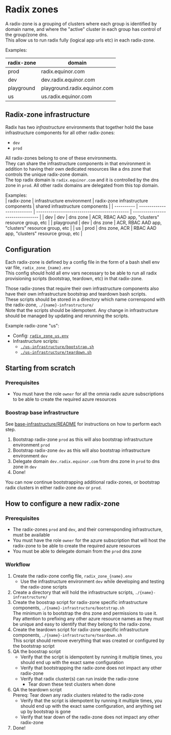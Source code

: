 # Radix zones

A radix-zone is a grouping of clusters where each group is identified by domain name, and where the "active" cluster in each group has control of the group/zone dns.   
This allow us to run radix fully (logical app urls etc) in each radix-zone.  

Examples:

| radix-zone | domain |
| ---------- | ------ |
| prod |  radix.equinor.com |
| dev |  dev.radix.equinor.com |
| playground |  playground.radix.equinor.com |
| us |  us.radix.equinor.com |

## Radix-zone infrastructure

Radix has two _infrastructure_ environments that together hold the base infrastructure components for all other radix-zones:
- `dev`
- `prod`

All radix-zones belong to one of these environments.  
They can share the infrastructure components in that environment in addition to having their own dedicated resources like a dns zone that controls the unique radix-zone domain.  
The top radix domain is `radix.equinor.com` and it is controlled by the dns zone in `prod`. All other radix domains are delegated from this top domain.  

Examples:  
| radix-zone | infrastructure environment | radix-zone infrastructure components | shared infrastructure components |
| ---------- | -------------------------- | --------------------------------------------- | -------------------------------- |
| dev        | dev                        | dns zone | ACR, RBAC AAD app, "clusters" resource group, etc |
| playground | dev                        | dns zone | ACR, RBAC AAD app, "clusters" resource group, etc |
| us         | prod                       | dns zone, ACR | RBAC AAD app, "clusters" resource group, etc |


## Configuration

Each radix-zone is defined by a config file in the form of a bash shell env var file, `radix_zone_{name}.env`  
This config should hold all env vars necessary to be able to run all radix provisioning scripts (bootstrap, teardown, etc) in that radix-zone.  

Those radix-zones that require their own infrastructure components also have their own infrastructure bootstrap and teardown bash scripts.  
These scripts should be stored in a directory which name correnspond with the radix-zone, `./{name}-infrastructure/`  
Note that the scripts should be idempotent. Any change in infrastructure should be managed by updating and rerunning the scripts.

Example radix-zone "us":  
- Config: [`radix_zone_us.env`](./radix_zone_us.env)
- Infrastructure scripts:  
  - [`./us-infrastructure/bootstrap.sh`](./us-infrastructure/bootstrap.sh)
  - [`./us-infrastructure/teardown.sh`](./us-infrastructure/teardown.sh)


## Starting from scratch

### Prerequisites

- You must have the role `owner` for all the omnia radix azure subscriptions to be able to create the required azure resources

### Boostrap base infrastructure

See [base-infrastructure/README](./base-infrastructure/README.md) for instructions on how to perform each step.

1. Bootstrap radix-zone `prod` as this will also bootstrap infrastructure environment `prod`       
1. Bootstrap radix-zone `dev` as this will also bootstrap infrastructure environment `dev` 
1. Delegate domain `dev.radix.equinor.com` from dns zone in `prod` to dns zone in `dev`
1. Done!

You can now continue bootstrapping additional radix-zones, or bootstrap radix clusters in either radix-zone `dev` or `prod`.


## How to configure a new radix-zone

### Prerequisites  

- The radix-zones `prod` and `dev`, and their corrensponding infrastructure, must be available
- You must have the role `owner` for the azure subscription that will host the radix-zone to be able to create the required azure resources
- You must be able to delegate domain from the `prod` dns zone

### Workflow

1. Create the radix-zone config file, `radix_zone_{name}.env`
   - Use the infrastructure environment `dev` while developing and testing the radix-zone scripts
1. Create a directory that will hold the infrastructure scripts, `./{name}-infrastructure/`
1. Create the boostrap script for radix-zone specific infrastructure components, `./{name}-infrastructure/bootstrap.sh`  
   The minimum is to bootstrap the dns zone and permissions to use it.  
   Pay attention to prefixing any other azure resource names as they must be unique and easy to identify that they belong to the radix-zone.
1. Create the teardown script for radix-zone specific infrastructure components, `./{name}-infrastructure/teardown.sh`  
   This script should remove everything that was created or configured by the bootstrap script
1. QA the boostrap script
   - Verify that the script is idempotent by running it multiple times, you should end up with the exact same configuration
   - Verify that bootstrapping the radix-zone does not impact any other radix-zone
   - Verify that radix cluster(s) can run inside the radix-zone
     - Tear down these test clusters when done
1. QA the teardown script  
   Prereq: Tear down any radix clusters related to the radix-zone
   - Verify that the script is idempotent by running it multiple times, you should end up with the exact same configuration, and anything set up by bootstrap is gone
   - Verify that tear down of the radix-zone does not impact any other radix-zone
1. Done!